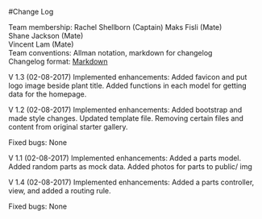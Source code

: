 #Change Log

Team membership:  Rachel Shellborn (Captain)
				  Maks Fisli       (Mate)  
				  Shane Jackson    (Mate)  
				  Vincent Lam      (Mate)  
Team conventions: Allman notation, markdown for changelog  
Changelog format: [Markdown](https://github.com/adam-p/markdown-here/wiki/Markdown-Cheatsheet) 

V 1.3 (02-08-2017)
Implemented enhancements:
Added favicon and put logo image beside plant title.
Added functions in each model for getting data for the homepage.

V 1.2 (02-08-2017)
Implemented enhancements:
Added bootstrap and made style changes.
Updated template file.
Removing certain files and content from original starter gallery.

Fixed bugs:
None

V 1.1 (02-08-2017)
Implemented enhancements:
Added a parts model.
Added random parts as mock data.
Added photos for parts to public/ img

V 1.4 (02-08-2017)
Implemented enhancements:
Added a parts controller, view, and added a routing rule.

Fixed bugs:
None
